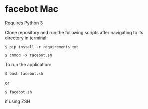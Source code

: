 # facebot Mac

Requires Python 3

Clone repository and run the following scripts after navigating to its directory in terminal:

`$ pip install -r requirements.txt`

`$ chmod +x facebot.sh`

To run the application:

`$ bash facebot.sh`

or

`$ facebot.sh`

if using ZSH
